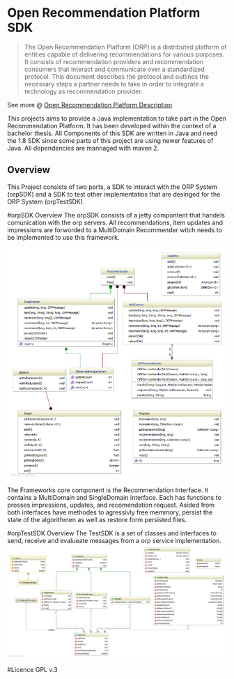 Open Recommendation Platform SDK
================
> The Open Recommendation Platform (ORP) is a distributed platform of entities capable of delivering recommendations for various purposes. It consists of recommendation providers and recommendation consumers that interact and communicate over a standardized protocol. This document describes the protocol and outlines the necessary steps a partner needs to take in order to integrate a technology as recommendation provider. 

See more @ [Open Recommendation Platform Description](http://orp.plista.com/documentation/download)

This projects aims to provide a Java implementation to take part in the Open Recommendation Platform. It has been developed within the context of a bachelor thesis.
All Components of this SDK are written in Java and need the 1.8 SDK since some parts of this project are using newer features of Java. All dependencies are mannaged with maven 2.

Overview
----
This Project consists of two parts, a SDK to interact with the ORP System (orpSDK) and a SDK to test other implementatios that are desinged for the ORP System (orpTestSDK). 


#orpSDK Overview
The orpSDK consists of a jetty compontent that handels comunication with the orp servers. All recommendations, item updates and impressions are forworded to a MultiDomain Recommender witch needs to be implemented to use this framework. 

![orpSDK class diagram](https://github.com/tawalaya/orpSDK/blob/master/orpSDK.png)

The Frameworks core component is the Recommendation Interface. It contains a MultiDomain and SingleDomain interface. Each has functions to prosses impressions, updates,
and recomendation request. Asided from both interfaces have methodes to agressivly free memmory, persist the state of the algorithmen as well as restore form persisted files. 

#orpTestSDK Overview
The TestSDK is a set of classes and interfaces to send, receive and evalueate messages from a orp service implementation.
![orpTestSDK class diagram](https://github.com/tawalaya/orpSDK/blob/master/orpTestSDK.png)

#Licence
GPL v.3 
